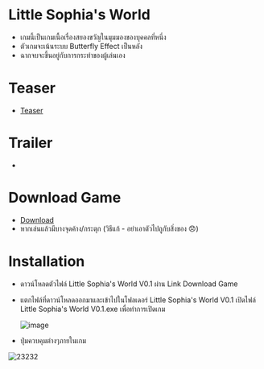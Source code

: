 # Little Sophia's World
  * เกมนี้เป็นเกมเนื้อเรื่องสยองขวัญในมุมมองของบุคคลที่หนึ่ง
  * ตัวเกมจะเน้นระบบ Butterfly Effect เป็นหลัง
  * ฉากจบจะขึ้นอยู่กับการกระทำของผู้เล่นเอง


# Teaser
  * [Teaser](https://www.youtube.com/watch?v=gUDXQd7cYiI&t=2s)

# Trailer
  * 

# Download Game
  * [Download](https://drive.google.com/file/d/1ktSNrzMmU-bAW059Mj5wAtaT03bA_R_I/view)
  * หากเล่นแล้วมีบางจุดค้าง/กระตุก (วิธีแก้ - อย่าเอาตัวไปถูกับสิ่งของ 😞)

# Installation
  * ดาวน์โหลดตัวไฟล์ Little Sophia's World V0.1 ผ่าน Link Download Game 
  * แตกไฟล์ที่ดาวน์โหลดออกมาและเข้าไปในโฟลเดอร์ Little Sophia's World V0.1 
    เปิดไฟล์ Little Sophia's World V0.1.exe เพื่อทำการเปิดเกม
   
   
    ![image](https://user-images.githubusercontent.com/35360503/113743442-e36fa780-972d-11eb-839d-c825e02982dd.PNG)
  * ปุ่มควบคุมต่างๆภายในเกม
 
 
   ![23232](https://user-images.githubusercontent.com/35360503/113744133-9e984080-972e-11eb-8e94-b04a6bb20df1.PNG)

 
 

